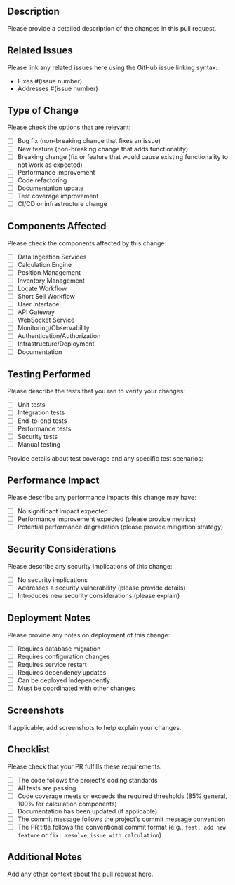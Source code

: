 ## Description
Please provide a detailed description of the changes in this pull request.

## Related Issues
Please link any related issues here using the GitHub issue linking syntax:
- Fixes #(issue number)
- Addresses #(issue number)

## Type of Change
Please check the options that are relevant:
- [ ] Bug fix (non-breaking change that fixes an issue)
- [ ] New feature (non-breaking change that adds functionality)
- [ ] Breaking change (fix or feature that would cause existing functionality to not work as expected)
- [ ] Performance improvement
- [ ] Code refactoring
- [ ] Documentation update
- [ ] Test coverage improvement
- [ ] CI/CD or infrastructure change

## Components Affected
Please check the components affected by this change:
- [ ] Data Ingestion Services
- [ ] Calculation Engine
- [ ] Position Management
- [ ] Inventory Management
- [ ] Locate Workflow
- [ ] Short Sell Workflow
- [ ] User Interface
- [ ] API Gateway
- [ ] WebSocket Service
- [ ] Monitoring/Observability
- [ ] Authentication/Authorization
- [ ] Infrastructure/Deployment
- [ ] Documentation

## Testing Performed
Please describe the tests that you ran to verify your changes:
- [ ] Unit tests
- [ ] Integration tests
- [ ] End-to-end tests
- [ ] Performance tests
- [ ] Security tests
- [ ] Manual testing

Provide details about test coverage and any specific test scenarios:

## Performance Impact
Please describe any performance impacts this change may have:
- [ ] No significant impact expected
- [ ] Performance improvement expected (please provide metrics)
- [ ] Potential performance degradation (please provide mitigation strategy)

## Security Considerations
Please describe any security implications of this change:
- [ ] No security implications
- [ ] Addresses a security vulnerability (please provide details)
- [ ] Introduces new security considerations (please explain)

## Deployment Notes
Please provide any notes on deployment of this change:
- [ ] Requires database migration
- [ ] Requires configuration changes
- [ ] Requires service restart
- [ ] Requires dependency updates
- [ ] Can be deployed independently
- [ ] Must be coordinated with other changes

## Screenshots
If applicable, add screenshots to help explain your changes.

## Checklist
Please check that your PR fulfills these requirements:
- [ ] The code follows the project's coding standards
- [ ] All tests are passing
- [ ] Code coverage meets or exceeds the required thresholds (85% general, 100% for calculation components)
- [ ] Documentation has been updated (if applicable)
- [ ] The commit message follows the project's commit message convention
- [ ] The PR title follows the conventional commit format (e.g., `feat: add new feature` or `fix: resolve issue with calculation`)

## Additional Notes
Add any other context about the pull request here.